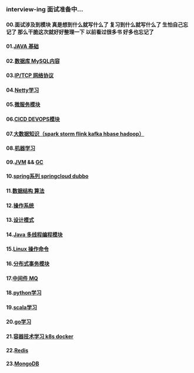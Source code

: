 ### interview-ing 面试准备中...
#### 00.面试涉及到模块  真是想到什么就写什么了  复习到什么就写什么了  生怕自己忘记了  那么干脆这次就好好整理一下  以前看过很多书  好多也忘记了
#### 01.[JAVA 基础](https://www.licslan.com) 
#### 02.[数据库 MySQL内容](https://github.com/licslan/interview-ing/blob/master/MySQL.md)  
#### 03.[IP/TCP 网络协议](https://www.licslan.com)
#### 04.[Netty学习](https://www.licslan.com)
#### 05.[微服务模块](https://www.licslan.com)
#### 06.[CICD DEVOPS模块](https://www.licslan.com)
#### 07.[大数据知识（spark storm flink kafka hbase hadoop）](https://www.licslan.com)
#### 08.[机器学习](https://www.licslan.com)
#### 09.[JVM](https://github.com/licslan/interview-ing/blob/master/JVM.md) && [GC](https://github.com/licslan/interview-ing/blob/master/GC.md)
#### 10.[spring系列 springcloud dubbo](https://www.licslan.com)
#### 11.[数据结构 算法](https://www.licslan.com)
#### 12.[操作系统](https://www.licslan.com)
#### 13.[设计模式](https://www.licslan.com)
#### 14.[Java 多线程编程模块](https://www.licslan.com)
#### 15.[Linux 操作命令](https://www.licslan.com)
#### 16.[分布式事务模块](https://www.licslan.com)
#### 17.[中间件 MQ](https://www.licslan.com)
#### 18.[python学习](https://www.licslan.com)
#### 19.[scala学习](https://www.licslan.com)
#### 20.[go学习](https://www.licslan.com)
#### 21.[容器技术学习 k8s docker](https://www.licslan.com)
#### 22.[Redis](https://www.licslan.com)
#### 23.[MongoDB](https://www.licslan.com)

